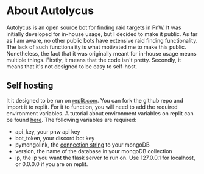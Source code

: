# About Autolycus

Autolycus is an open source bot for finding raid targets in PnW. It was initially developed for in-house usage, but I decided to make it public. As far as I am aware, no other public bots have extensive raid finding functionality. The lack of such functionality is what motivated me to make this public. Nonetheless, the fact that it was originally meant for in-house usage means multiple things. Firstly, it means that the code isn't pretty. Secondly, it means that it's not designed to be easy to self-host. 

## Self hosting

It it designed to be run on [replit.com](https://replit.com). You can fork the github repo and import it to replit. For it to function, you will need to add the required environment variables. A tutorial about environment variables on replit can be found [here](https://docs.replit.com/programming-ide/storing-sensitive-information-environment-variables). The following variables are required:
- api_key, your pnw api key
- bot_token, your discord bot key
- pymongolink, the [connection string](https://docs.mongodb.com/manual/reference/connection-string/) to your mongoDB
- version, the name of the database in your mongoDB collection
- ip, the ip you want the flask server to run on. Use 127.0.0.1 for localhost, or 0.0.0.0 if you are on replit.